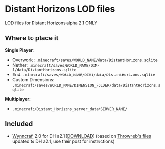 # Distant Horizons LOD files
LOD files for Distant Horizons alpha 2.1 ONLY  

## Where to place it
**Single Player:** 
- Overworld: `.minecraft/saves/WORLD_NAME/data/DistantHorizons.sqlite` 
- Nether: `.minecraft/saves/WORLD_NAME/DIM-1/data/DistantHorizons.sqlite`
- End: `.minecraft/saves/WORLD_NAME/DIM1/data/DistantHorizons.sqlite`
- Custom Dimensions: `.minecraft/saves/WORLD_NAME/DIMENSION_FOLDER/data/DistantHorizons.sqlite`

**Multiplayer:**
- `.minecraft/Distant_Horizons_server_data/SERVER_NAME/`

## Included
- [Wynncraft](https://wynncraft.com/) 2.0 for DH a2.1 [[DOWNLOAD](../..//releases/tag/wynn1.1)] (based on [Throwneb's files](https://forums.wynncraft.com/threads/distant-horizons-v2-lod-files-for-wynncraft-map.315647/) updated to DH a2.1, use their post for instructions)
